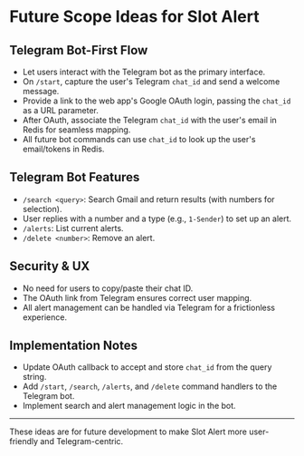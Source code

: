 # Future Scope Ideas for Slot Alert

## Telegram Bot-First Flow
- Let users interact with the Telegram bot as the primary interface.
- On `/start`, capture the user's Telegram `chat_id` and send a welcome message.
- Provide a link to the web app's Google OAuth login, passing the `chat_id` as a URL parameter.
- After OAuth, associate the Telegram `chat_id` with the user's email in Redis for seamless mapping.
- All future bot commands can use `chat_id` to look up the user's email/tokens in Redis.

## Telegram Bot Features
- `/search <query>`: Search Gmail and return results (with numbers for selection).
- User replies with a number and a type (e.g., `1-Sender`) to set up an alert.
- `/alerts`: List current alerts.
- `/delete <number>`: Remove an alert.

## Security & UX
- No need for users to copy/paste their chat ID.
- The OAuth link from Telegram ensures correct user mapping.
- All alert management can be handled via Telegram for a frictionless experience.

## Implementation Notes
- Update OAuth callback to accept and store `chat_id` from the query string.
- Add `/start`, `/search`, `/alerts`, and `/delete` command handlers to the Telegram bot.
- Implement search and alert management logic in the bot.

---

These ideas are for future development to make Slot Alert more user-friendly and Telegram-centric.
